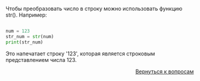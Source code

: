 Чтобы преобразовать число в строку можно использовать функцию str(). Например:

```python

num = 123
str_num = str(num)
print(str_num)
```

Это напечатает строку '123', которая является строковым представлением числа 123.

<div align="right">

[Вернуться к вопросам](../Вопросы.md)

</div>
